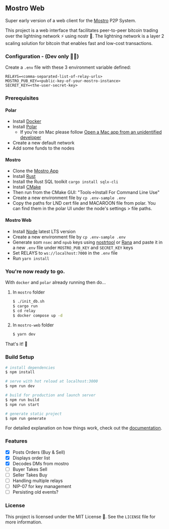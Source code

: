 ## Mostro Web

Super early version of a web client for the [Mostro](https://github.com/MostroP2P/mostro) P2P System.

This project is a web interface that facilitates peer-to-peer bitcoin trading over the lightning network ⚡️ using nostr 🦩. The lightning network is a layer 2 scaling solution for bitcoin that enables fast and low-cost transactions.

### Configuration - (Dev only 🧑‍💻)

Create a `.env` file with these 3 environment variable defined:

```
RELAYS=<comma-separated-list-of-relay-urls>
MOSTRO_PUB_KEY=<public-key-of-your-mostro-instance>
SECRET_KEY=<the-user-secret-key>
```

### Prerequisites
#### Polar
* Install [Docker](https://docs.docker.com/get-docker/)
* Install [Polar](https://lightningpolar.com/)
  * If you're on Mac please follow [Open a Mac app from an unidentified developer](https://support.apple.com/en-lk/guide/mac-help/mh40616/mac)
* Create a new default network
* Add some funds to the nodes

#### Mostro
* Clone the [Mostro App](https://github.com/MostroP2P/mostro)
* Install [Rust](https://www.rust-lang.org/tools/install)
* Install the Rust SQL toolkit `cargo install sqlx-cli`
* Install [CMake](https://cmake.org/install/) 
* Then run from the CMake GUI: "Tools->Install For Command Line Use"
* Create a new environment file by `cp .env-sample .env`
* Copy the paths for LND cert file and MACAROON file from polar. You can find them in the polar UI under the node's settings > file paths.


#### Mostro Web
* Install [Node](https://nodejs.org/en/download/) latest LTS version
* Create a new environment file by `cp .env-sample .env`
* Generate som `nsec` and `npub` keys using [nostrtool](https://nostrtool.com/) or [Rana](https://github.com/grunch/rana) and paste it in a new `.env` file under `MOSTRO_PUB_KEY` and `SECRET_KEY` keys
* Set RELAYS to `ws://localhost:7000` in the `.env` file
* Run `yarn install`

### You're now ready to go.
With `docker` and `polar` already running then do...
1. In `mostro` folder 
    ```bash
    $ ./init_db.sh
    $ cargo run
    $ cd relay
    $ docker compose up -d
    ```
2. In `mostro-web` folder
    ```bash
    $ yarn dev
    ```
That's it! 🎉

### Build Setup

```bash
# install dependencies
$ npm install

# serve with hot reload at localhost:3000
$ npm run dev

# build for production and launch server
$ npm run build
$ npm run start

# generate static project
$ npm run generate
```

For detailed explanation on how things work, check out the [documentation](https://nuxtjs.org).

### Features
-   [x] Posts Orders (Buy & Sell)
-   [x] Displays order list
-   [x] Decodes DMs from mostro
-   [ ] Buyer Takes Sell
-   [ ] Seller Takes Buy
-   [ ] Handling multiple relays
-   [ ] NIP-07 for key management
-   [ ] Persisting old events?

### License

This project is licensed under the MIT License 📜. See the `LICENSE` file for more information.
